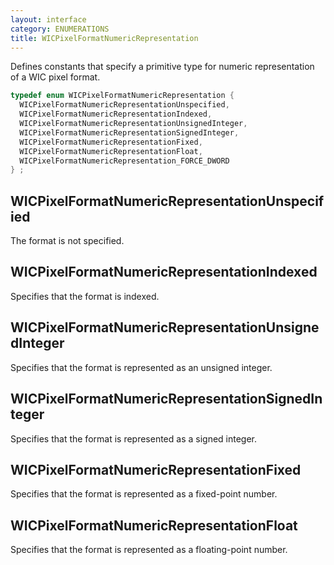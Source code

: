 ```yaml
---
layout: interface
category: ENUMERATIONS
title: WICPixelFormatNumericRepresentation
---
```


Defines constants that specify a primitive type for numeric representation of a WIC pixel format.

```cpp
typedef enum WICPixelFormatNumericRepresentation {
  WICPixelFormatNumericRepresentationUnspecified,
  WICPixelFormatNumericRepresentationIndexed,
  WICPixelFormatNumericRepresentationUnsignedInteger,
  WICPixelFormatNumericRepresentationSignedInteger,
  WICPixelFormatNumericRepresentationFixed,
  WICPixelFormatNumericRepresentationFloat,
  WICPixelFormatNumericRepresentation_FORCE_DWORD
} ;
```

## WICPixelFormatNumericRepresentationUnspecified

The format is not specified.

## WICPixelFormatNumericRepresentationIndexed

Specifies that the format is indexed.

## WICPixelFormatNumericRepresentationUnsignedInteger

Specifies that the format is represented as an unsigned integer.

## WICPixelFormatNumericRepresentationSignedInteger

Specifies that the format is represented as a signed integer.

## WICPixelFormatNumericRepresentationFixed

Specifies that the format is represented as a fixed-point number.

## WICPixelFormatNumericRepresentationFloat

Specifies that the format is represented as a floating-point number.
